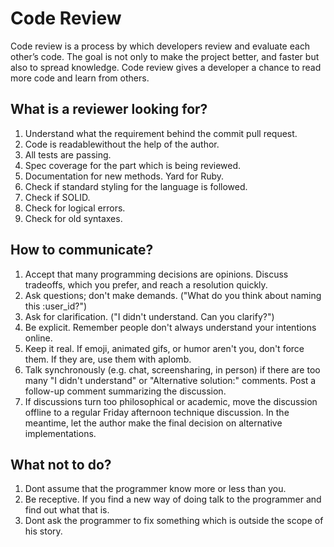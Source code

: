 # Code Review

Code review is a process by which developers review and evaluate each other’s code. The goal is not only to make the project better, and faster but also to spread knowledge. Code review gives a developer a chance to read more code and learn from others. 

## What is a reviewer looking for?

1. Understand what the requirement behind the commit pull request.
2. Code is readablewithout the help of the author.
3. All tests are passing.
4. Spec coverage for the part which is being reviewed.
5. Documentation for new methods. Yard for Ruby.
6. Check if standard styling for the language is followed.
7. Check if SOLID.
8. Check for logical errors.
9. Check for old syntaxes. 


## How to communicate?

1. Accept that many programming decisions are opinions. Discuss tradeoffs, which you prefer, and reach a resolution quickly.
2. Ask questions; don't make demands. ("What do you think about naming this :user_id?")
3. Ask for clarification. ("I didn't understand. Can you clarify?")
4. Be explicit. Remember people don't always understand your intentions online.
5. Keep it real. If emoji, animated gifs, or humor aren't you, don't force them. If they are, use them with aplomb.
6. Talk synchronously (e.g. chat, screensharing, in person) if there are too many "I didn't understand" or "Alternative solution:" comments. Post a follow-up comment summarizing the discussion.
7. If discussions turn too philosophical or academic, move the discussion offline to a regular Friday afternoon technique discussion. In the meantime, let the author make the final decision on alternative implementations.


## What not to do?

1. Dont assume that the programmer know more or less than you.
2. Be receptive. If you find a new way of doing talk to the programmer and find out what that is.
3. Dont ask the programmer to fix something which is outside the scope of his story.